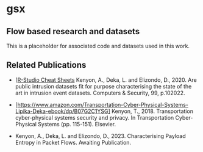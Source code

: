 # gsx

## Flow based research and datasets

This is a placeholder for associated code and datasets used in this work.


## Related Publications

* [[R-Studio Cheat Sheets](https://www.rstudio.com/resources/cheatsheets/](https://dora.dmu.ac.uk/bitstream/handle/2086/20424/DataSet_Fitness_2020-Final.pdf?sequence=3)) Kenyon, A., Deka, L. and Elizondo, D., 2020. Are public intrusion datasets fit for purpose characterising the state of the art in intrusion event datasets. Computers & Security, 99, p.102022.

* [https://www.amazon.com/Transportation-Cyber-Physical-Systems-Lipika-Deka-ebook/dp/B07G2C1YSG] Kenyon, T., 2018. Transportation cyber-physical systems security and privacy. In Transportation Cyber-Physical Systems (pp. 115-151). Elsevier.

* Kenyon, A., Deka, L. and Elizondo, D., 2023. Characterising Payload Entropy in Packet Flows. Awaiting Publication.


